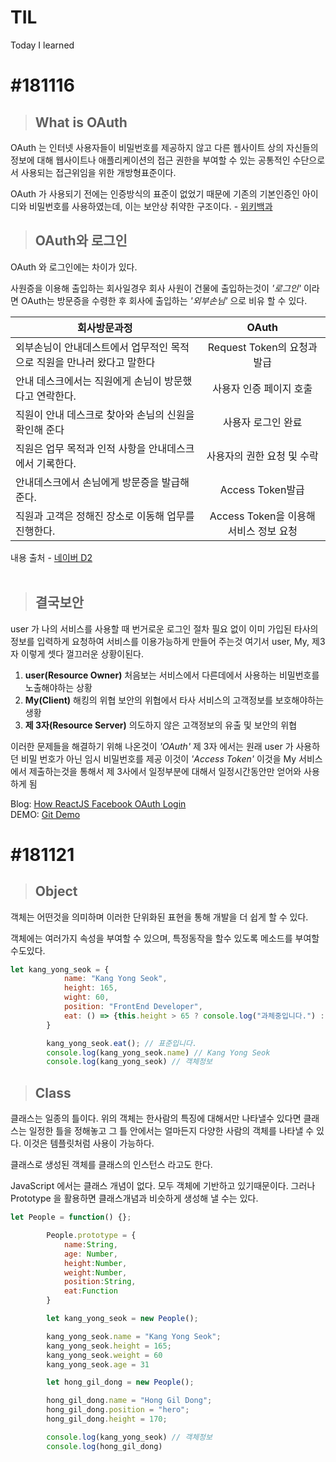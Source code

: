 # TIL
Today I learned

#181116
=========

> ## What is OAuth

OAuth 는 인터넷 사용자들이 비밀번호를 제공하지 않고 다른 웹사이트 상의 자신들의 정보에 대해 웹사이트나 애플리케이션의 접근 권한을 부여할 수 있는 공통적인 수단으로서 사용되는 접근위임을 위한 개방형표준이다.

OAuth 가 사용되기 전에는 인증방식의 표준이 없었기 때문에 기존의 기본인증인 아이디와 비밀번호를 사용하였는데, 이는 보안상 취약한 구조이다. - [위키백과](https://ko.wikipedia.org/wiki/OAuth)

> ## OAuth와 로그인

OAuth 와 로그인에는 차이가 있다.

사원증을 이용해 출입하는 회사일경우 회사 사원이 건물에 출입하는것이 *'로그인'* 이라면 OAuth는 방문증을 수령한 후 회사에 출입하는 *'외부손님'* 으로 비유 할 수 있다.

| 회사방문과정        | OAuth           |
| ------------- |:-------------:|
| 외부손님이 안내데스트에서 업무적인 목적으로 직원을 만나러 왔다고 말한다      | Request Token의 요청과 발급 |
| 안내 데스크에서는 직원에게 손님이 방문했다고 연락한다.      | 사용자 인증 페이지 호출      | 
| 직원이 안내 데스크로 찾아와 손님의 신원을 확인해 준다 | 사용자 로그인 완료      |
| 직원은 업무 목적과 인적 사항을 안내데스크에서 기록한다. | 사용자의 권한 요청 및 수락      |
| 안내데스크에서 손님에게 방문증을 발급해준다. | Access Token발급      |
| 직원과 고객은 정해진 장소로 이동해 업무를 진행한다. | Access Token을 이용해 서비스 정보 요청      |

내용 출처 - [네이버 D2](https://d2.naver.com/helloworld/24942)
<br/><br/>

> ## 결국보안
user 가 나의 서비스를 사용할 때 번거로운 로그인 절차 필요 없이 이미 가입된 타사의 정보를 입력하게 요청하여 서비스를 이용가능하게 만들어 주는것 여기서 user, My, 제3자 이렇게 셋다 껄끄러운 상황이된다.
1. **user(Resource Owner)** 처음보는 서비스에서 다른데에서 사용하는 비밀번호를 노출해야하는 상황
2. **My(Client)** 해킹의 위협 보안의 위협에서 타사 서비스의 고객정보를 보호해야하는 생황
3. **제 3자(Resource Server)** 의도하지 않은 고객정보의 유출 및 보안의 위협

이러한 문제들을 해결하기 위해 나온것이 *'OAuth'* 제 3자 에서는 원래 user 가 사용하던 비밀 번호가 아닌 임시 비밀번호를 제공 이것이 *'Access Token'* 이것을 My 서비스에서 제출하는것을 통해서 제 3사에서 일정부분에 대해서 일정시간동안만 얻어와 사용하게 됨
<br/>

Blog: [How ReactJS Facebook OAuth Login](http://code-reading.tistory.com/65)<br/>
DEMO: [Git Demo](https://kangyongseok.github.io/Facebook-Login/)



#181121
=============
> ## Object
객체는 어떤것을 의미하며 이러한 단위화된 표현을 통해 개발을 더 쉽게 할 수 있다.

객체에는 여러가지 속성을 부여할 수 있으며, 특정동작을 할수 있도록 메소드를 부여할 수도있다.

```javascript
let kang_yong_seok = {
            name: "Kang Yong Seok",
            height: 165,
            wight: 60,
            position: "FrontEnd Developer",
            eat: () => {this.height > 65 ? console.log("과체중입니다.") : console.log("표준입니다.")}
        }

        kang_yong_seok.eat(); // 표준입니다.
        console.log(kang_yong_seok.name) // Kang Yong Seok
        console.log(kang_yong_seok) // 객체정보
```

> ## Class
클래스는 일종의 틀이다. 위의 객체는 한사람의 특징에 대해서만 나타낼수 있다면 클래스는 일정한 틀을 정해놓고 그 틀 안에서는 얼마든지 다양한 사람의 객체를 나타낼 수 있다. 이것은 템플릿처럼 사용이 가능하다.

클래스로 생성된 객체를 클래스의 인스턴스 라고도 한다.

JavaScript 에서는 클래스 개념이 없다. 모두 객체에 기반하고 있기때문이다. 그러나 Prototype 을 활용하면 클래스개념과 비슷하게 생성해 낼 수는 있다.

```javascript
let People = function() {};

        People.prototype = {
            name:String,
            age: Number,
            height:Number,
            weight:Number,
            position:String,
            eat:Function
        }

        let kang_yong_seok = new People();

        kang_yong_seok.name = "Kang Yong Seok";
        kang_yong_seok.height = 165;
        kang_yong_seok.weight = 60
        kang_yong_seok.age = 31

        let hong_gil_dong = new People();

        hong_gil_dong.name = "Hong Gil Dong";
        hong_gil_dong.position = "hero";
        hong_gil_dong.height = 170;

        console.log(kang_yong_seok) // 객체정보
        console.log(hong_gil_dong) 
```